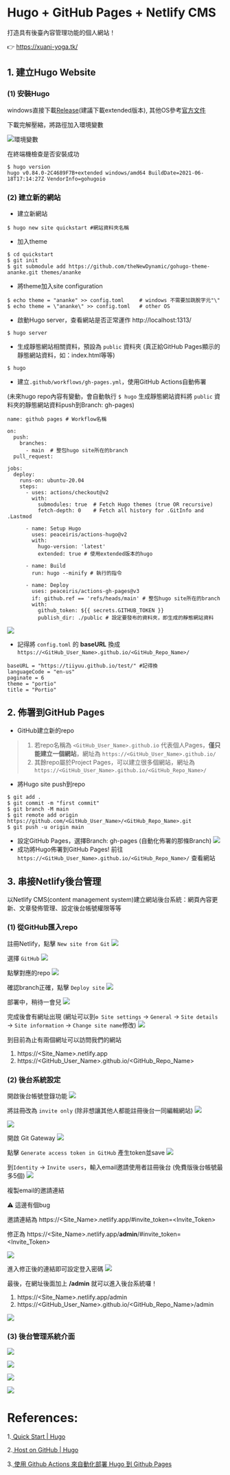 # Hugo + GitHub Pages + Netlify CMS
打造具有後臺內容管理功能的個人網站！

👉 https://xuani-yoga.tk/

## 1. 建立Hugo Website

### (1) 安裝Hugo
windows直接下載[Release](https://github.com/gohugoio/hugo/releases)(建議下載extended版本), 其他OS參考[官方文件](https://gohugo.io/getting-started/installing/)

下載完解壓縮，將路徑加入環境變數

![環境變數](https://imgur.com/716mcpz.png)

在終端機檢查是否安裝成功
```
$ hugo version
hugo v0.84.0-2C4689F7B+extended windows/amd64 BuildDate=2021-06-18T17:14:27Z VendorInfo=gohugoio
```

### (2) 建立新的網站
* 建立新網站
```
$ hugo new site quickstart #網站資料夾名稱
```
* 加入theme
```
$ cd quickstart
$ git init
$ git submodule add https://github.com/theNewDynamic/gohugo-theme-ananke.git themes/ananke
```
* 將theme加入site configuration
```
$ echo theme = "ananke" >> config.toml     # windows 不需要加跳脫字元"\"
$ echo theme = \"ananke\" >> config.toml   # other OS
```
* 啟動Hugo server，查看網站是否正常運作 http://localhost:1313/
```
$ hugo server
```
* 生成靜態網站相關資料，預設為 `public` 資料夾
(真正給GitHub Pages顯示的靜態網站資料，如：index.html等等)
```
$ hugo
```
* 建立`.github/workflows/gh-pages.yml`，使用GitHub Actions自動佈署

(未來hugo repo內容有變動，會自動執行 `$ hugo` 生成靜態網站資料將 `public` 資料夾的靜態網站資料push到Branch: gh-pages)
```yaml=
name: github pages # Workflow名稱

on:
  push:
    branches:
      - main  # 整包hugo site所在的branch
  pull_request:

jobs:
  deploy:
    runs-on: ubuntu-20.04
    steps:
      - uses: actions/checkout@v2
        with:
          submodules: true  # Fetch Hugo themes (true OR recursive)
          fetch-depth: 0    # Fetch all history for .GitInfo and .Lastmod

      - name: Setup Hugo
        uses: peaceiris/actions-hugo@v2
        with:
          hugo-version: 'latest'
          extended: true # 使用extended版本的hugo

      - name: Build
        run: hugo --minify # 執行的指令

      - name: Deploy
        uses: peaceiris/actions-gh-pages@v3
        if: github.ref == 'refs/heads/main' # 整包hugo site所在的branch
        with:
          github_token: ${{ secrets.GITHUB_TOKEN }}
          publish_dir: ./public # 設定要發布的資料夾，即生成的靜態網站資料
```
![](https://i.imgur.com/h2GIwyM.png)
* 記得將 `config.toml` 的 **baseURL** 換成 `https://<GitHub_User_Name>.github.io/<GitHub_Repo_Name>/`
```toml=
baseURL = "https://tiiyuu.github.io/test/" #記得換
languageCode = "en-us"
paginate = 6
theme = "portio"
title = "Portio"
```


## 2. 佈署到GitHub Pages
* GitHub建立新的repo
> 1. 若repo名稱為 `<GitHub_User_Name>.github.io` 代表個人Pages，__僅只能建立一個網站__，網址為 `https://<GitHub_User_Name>.github.io/`
> 2. 其餘repo屬於Project Pages，可以建立很多個網站，網址為 `https://<GitHub_User_Name>.github.io/<GitHub_Repo_Name>/`
* 將Hugo site push到repo
```
$ git add .
$ git commit -m "first commit"
$ git branch -M main
$ git remote add origin https://github.com/<GitHub_User_Name>/<GitHub_Repo_Name>.git
$ git push -u origin main
```
* 設定GitHub Pages，選擇Branch: gh-pages (自動化佈署的那條Branch)
![](https://imgur.com/BWGvmxA.png)
* 成功將Hugo佈署到GitHub Pages!
前往 `https://<GitHub_User_Name>.github.io/<GitHub_Repo_Name>/` 查看網站

## 3. 串接Netlify後台管理

以Netlify CMS(content management system)建立網站後台系統：網頁內容更新、文章發佈管理、設定後台帳號權限等等

### (1) 從GitHub匯入repo
註冊Netlify，點擊 `New site from Git`
![](https://i.imgur.com/oJPe20N.png)

選擇 `GitHub`
![](https://i.imgur.com/Lyr54CN.png)

點擊對應的repo
![](https://i.imgur.com/I8mtUCp.png)

確認branch正確，點擊 `Deploy site`
![](https://i.imgur.com/qOVOIsG.png)

部署中，稍待一會兒
![](https://i.imgur.com/ishw0Li.png)

完成後會有網址出現
(網址可以到`⚙ Site settings` → `General` → `Site details` → `Site information` → `Change site name`修改)
![](https://i.imgur.com/WsdPx6e.png)

到目前為止有兩個網址可以訪問我們的網站
1. https://<Site_Name>.netlify.app
2. https://<GitHub_User_Name>.github.io/<GitHub_Repo_Name>

### (2) 後台系統設定
開啟後台帳號登錄功能
![](https://i.imgur.com/kEiYEGf.png)

將註冊改為 `invite only` (除非想讓其他人都能註冊後台一同編輯網站)
![](https://i.imgur.com/uUJVUKD.png)

![](https://i.imgur.com/Q6MweMh.png)

開啟 Git Gateway
![](https://i.imgur.com/EofT3Go.png)

點擊 `Generate access token in GitHub` 產生token並save
![](https://i.imgur.com/z2BD98Z.png)

到`Identity` → `Invite users`，輸入email邀請使用者註冊後台 (免費版後台帳號最多5個)
![](https://i.imgur.com/ztjLtLB.png)

複製email的邀請連結

⚠️ 這邊有個bug

邀請連結為 https://<Site_Name>.netlify.app/#invite_token=<Invite_Token>

修正為 https://<Site_Name>.netlify.app/**admin**/#invite_token=<Invite_Token>

![](https://i.imgur.com/LdFV0d4.png)

進入修正後的連結即可設定登入密碼
![](https://i.imgur.com/L6GrIMW.png)


最後，在網址後面加上 **/admin** 就可以進入後台系統囉！
1. https://<Site_Name>.netlify.app/admin
2. https://<GitHub_User_Name>.github.io/<GitHub_Repo_Name>/admin

![](https://i.imgur.com/PAKUQno.png)

### (3) 後台管理系統介面
![](https://i.imgur.com/EzxMY4n.png)

![](https://i.imgur.com/xIufzrc.png)

![](https://i.imgur.com/UcGaQJU.png)

![](https://i.imgur.com/q1pQF6z.png)
  
# References:
1.[ Quick Start | Hugo](https://gohugo.io/getting-started/quick-start/)

2.[ Host on GitHub | Hugo](https://gohugo.io/hosting-and-deployment/hosting-on-github/)

3.[ 使用 Github Actions 來自動化部署 Hugo 到 Github Pages](https://blog.puckwang.com/post/2020/use-github-actions-deploy-hugo/)
